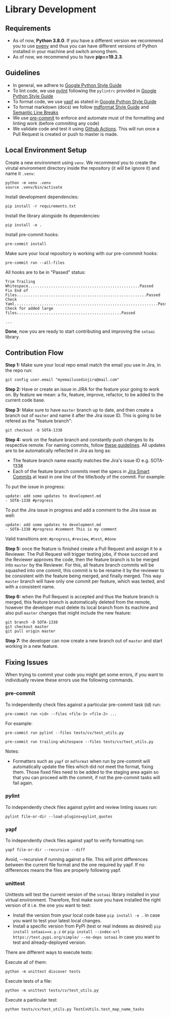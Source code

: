 # Library Development

## Requirements

- As of now, **Python 3.8.0**. If you have a different version we recommend you
  to use [pyenv](https://github.com/pyenv/pyenv) and thus you can have different
  versions of Python installed in your machine and switch among them.
- As of now, we recommend you to have **pip==19.2.3**.

## Guidelines

- In general, we adhere to
  [Google Python Style Guide](https://google.github.io/styleguide/pyguide.html)
- To lint code, we use [pylint](https://github.com/PyCQA/pylint)
  following the `pylintrc` provided in [Google Python Style Guide](https://google.github.io/styleguide/pyguide.html)
- To format code, we use [yapf](https://github.com/google/yapf/)
  as stated in [Google Python Style Guide](https://google.github.io/styleguide/pyguide.html)
- To format markdown (docs) we follow [mdformat Style Guide](https://github.com/executablebooks/mdformat/blob/master/STYLE.md)
  and [Semantic Line Breaks](https://sembr.org/)
- We use [pre-commit](https://pre-commit.com/) to enforce and automate
  must of the formatting and linting work (before commiting any code)
- We validate code and test it using [Github Actions](https://github.com/features/actions).
  This will run once a Pull Request is created or push to master is made.

## Local Environment Setup

Create a new environment using `venv`. We recommend you to create the virutal
environment directory inside the repository (it will be ignore it) and name it
`.venv`:

```
python -m venv .venv
source .venv/bin/activate
```

Install development dependencies:

```
pip install -r requirements.txt
```

Install the library alongside its dependencies:

```
pip install -e .
```

Install pre-commit hooks:

```
pre-commit install
```

Make sure your local repository is working with our pre-commmit hooks:

```
pre-commit run --all-files
```

All hooks are to be in "Passed" status:

```
Trim Trailing Whitespace.................................................Passed
Fix End of Files.........................................................Passed
Check Yaml...............................................................Passed
Check for added large files..............................................Passed

...

```

**Done**, now you are ready to start contributing and improving the `sotaai`
library.

## Contribution Flow

**Step 1:** Make sure your local repo email match the email you use in Jira, in
the repo run:

```
git config user.email "myemailusedinjira@mail.com"
```

**Step 2:** Have or create an issue in JIRA for the feature your going to work
on. By feature we mean: a fix, feature, improve, refactor, to be added to the
current code base.

**Step 3:** Make sure to have `master` branch up to date, and then create a
branch out of `master` and name it after the Jira issue ID. This is going to be
refered as the "feature branch":

```
git checkout -b SOTA-1338
```

**Step 4:** work on the feature branch and constantly push changes to its
respective remote. For naming commits, follow [these
guidelines](https://github.com/stateoftheartai/sotaai/blob/master/docs/common/commits.md).
All updates are to be automatically reflected in Jira as long as:

- The feature branch name exactly matches the Jira's issue ID e.g. SOTA-1338
- Each of the feature branch commits meet the specs in [Jira Smart
  Commits](https://support.atlassian.com/jira-software-cloud/docs/process-issues-with-smart-commits/)
  at least in one line of the title/body of the commit. For example:

To put the issue in progress:

```
update: add some updates to development.md
- SOTA-1338 #progress
```

To put the Jira issue in progress and add a comment to the Jira issue as well:

```
update: add some updates to development.md
- SOTA-1338 #progress #comment This is my comment
```

Valid transitions are: `#progress`, `#review`, `#test`, `#done`

**Step 5:** once the feature is finished create a Pull Request and assign it to
a Reviewer. The Pull Request will trigger testing jobs, if those succced and the
Reviewer approves the code, then the feature branch is to be merged into
`master` by the Reviewer. For this, all feature branch commits will be squashed
into one commit, this commit is to be rename it by the reviewer to be consistent
with the feature being merged, and finally merged. This way `master` branch will
have only one commit per feature, which was tested, and with a consistent name.

**Step 6:** when the Pull Request is accepted and thus the feature branch is
merged, this feature branch is automatically deleted from the remote, however
the developer must delete its local branch from its machine and also pull
`master` changes that might include the new feature:

```
git branch -D SOTA-1338
git checkout master
git pull origin master
```

**Step 7:** the developer can now create a new branch out of `master` and start
working in a new feature.

## Fixing Issues

When trying to commit your code you might get some errors, if you want to
individually review these errors use the following commands.

### pre-commit

To independently check files against a particular pre-commit task (id) run:

```
pre-commit run <id> --files <file-1> <file-2> ...
```

For example:

```
pre-commit run pylint --files tests/cv/test_utils.py

pre-commit run trailing-whitespace --files tests/cv/test_utils.py
```

Notes:

- Formatters such as `yapf` or `mdformat` when run by pre-commit will
  automatically update the files which did not meet the format, fixing them.
  Those fixed files need to be added to the staging area again so that you can
  proceed with the commit, if not the pre-commit tasks will fail again.

### pylint

To independently check files against pylint and review linting issues run:

```
pylint file-or-dir --load-plugins=pylint_quotes
```

### yapf

To independently check files against yapf to verify formatting run:

```
yapf file-or-dir --recursive --diff
```

Avoid, --recursive if running against a file. This will print differences
between the current file format and the one required by yapf. If no differences
means the files are properly following yapf.

### unittest

Unittests will test the current version of the `sotaai` library installed in your
virtual environment. Therefore, first make sure you have installed the right
version of it i.e. the one you want to test:

- Install the version from your local code base
  `pip install -e .` in case you want to test
  your latest local changes.
- Install a specific version from PyPI
  (test or real indexes as desired)
  `pip install sotaai==x.y.z` or
  `pip install --index-url https://test.pypi.org/simple/ --no-deps sotaai`
  in case you want to test and already-deployed version.

There are different ways to execute tests:

Execute all of them:

```
python -m unittest discover tests
```

Execute tests of a file:

```
python -m unittest tests/cv/test_utils.py
```

Execute a particular test:

```
python tests/cv/test_utils.py TestCvUtils.test_map_name_tasks
```
